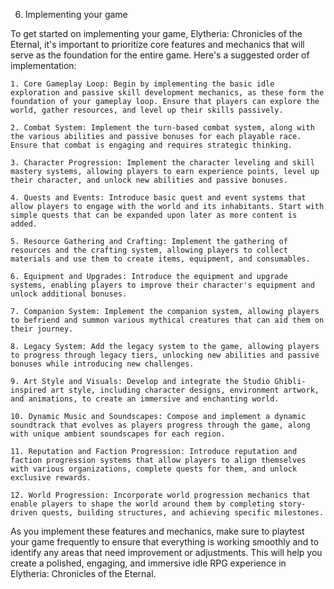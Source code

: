6. Implementing your game

To get started on implementing your game, Elytheria: Chronicles of the Eternal, it's important to prioritize core features and mechanics that will serve as the foundation for the entire game. Here's a suggested order of implementation:

	1. Core Gameplay Loop: Begin by implementing the basic idle exploration and passive skill development mechanics, as these form the foundation of your gameplay loop. Ensure that players can explore the world, gather resources, and level up their skills passively.
	
	2. Combat System: Implement the turn-based combat system, along with the various abilities and passive bonuses for each playable race. Ensure that combat is engaging and requires strategic thinking.

	3. Character Progression: Implement the character leveling and skill mastery systems, allowing players to earn experience points, level up their character, and unlock new abilities and passive bonuses.

	4. Quests and Events: Introduce basic quest and event systems that allow players to engage with the world and its inhabitants. Start with simple quests that can be expanded upon later as more content is added.

	5. Resource Gathering and Crafting: Implement the gathering of resources and the crafting system, allowing players to collect materials and use them to create items, equipment, and consumables.

	6. Equipment and Upgrades: Introduce the equipment and upgrade systems, enabling players to improve their character's equipment and unlock additional bonuses.

	7. Companion System: Implement the companion system, allowing players to befriend and summon various mythical creatures that can aid them on their journey.

	8. Legacy System: Add the legacy system to the game, allowing players to progress through legacy tiers, unlocking new abilities and passive bonuses while introducing new challenges.

	9. Art Style and Visuals: Develop and integrate the Studio Ghibli-inspired art style, including character designs, environment artwork, and animations, to create an immersive and enchanting world.

	10. Dynamic Music and Soundscapes: Compose and implement a dynamic soundtrack that evolves as players progress through the game, along with unique ambient soundscapes for each region.

	11. Reputation and Faction Progression: Introduce reputation and faction progression systems that allow players to align themselves with various organizations, complete quests for them, and unlock exclusive rewards.

	12. World Progression: Incorporate world progression mechanics that enable players to shape the world around them by completing story-driven quests, building structures, and achieving specific milestones.
	
As you implement these features and mechanics, make sure to playtest your game frequently to ensure that everything is working smoothly and to identify any areas that need improvement or adjustments. This will help you create a polished, engaging, and immersive idle RPG experience in Elytheria: Chronicles of the Eternal.
